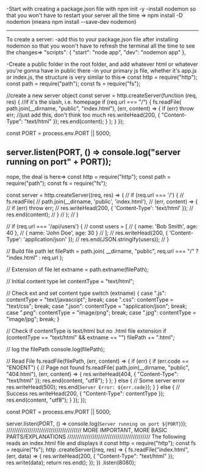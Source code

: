 -Start with creating a package.json file with npm init -y
-install nodemon so that you won't have to restart your server all the time => npm install -D nodemon (means npm install --save-dev nodemon)

---

To create a server:
-add this to your package.json file after installing nodemon so that you woon't have to refresh the terminal all the time to see the changes=>
"scripts": {
"start": "node app",
"dev": "nodemon app"
},

-Create a public folder in the root folder, and add whatever html or whatever you're gonna have in public there
-in your primary js file, whether it's app.js or index.js, the structure is very similar to this=>
const http = require("http");
const path = require("path");
const fs = require("fs");

//create a new server object
const server = http.createServer(function (req, res) {
//if it's the slash, i.e. homepage
if (req.url === "/") {
fs.readFile(
path.join(\_\_dirname, "public", "index.html"),
(err, content) => {
if (err) throw err;
//just add this, don't think too much
res.writeHead(200, { "Content-Type": "text/html" });
res.end(content);
}
);
}
});

const PORT = process.env.PORT || 5000;

## server.listen(PORT, () => console.log("server running on port" + PORT));

nope, the deal is here=>
const http = require("http");
const path = require("path");
const fs = require("fs");

const server = http.createServer((req, res) => {
// if (req.url === '/') {
// fs.readFile(
// path.join(\_\_dirname, 'public', 'index.html'),
// (err, content) => {
// if (err) throw err;
// res.writeHead(200, { 'Content-Type': 'text/html' });
// res.end(content);
// }
// );
// }

// if (req.url === '/api/users') {
// const users = [
// { name: 'Bob Smith', age: 40 },
// { name: 'John Doe', age: 30 }
// ];
// res.writeHead(200, { 'Content-Type': 'application/json' });
// res.end(JSON.stringify(users));
// }

// Build file path
let filePath = path.join(
\_\_dirname,
"public",
req.url === "/" ? "index.html" : req.url
);

// Extension of file
let extname = path.extname(filePath);

// Initial content type
let contentType = "text/html";

// Check ext and set content type
switch (extname) {
case ".js":
contentType = "text/javascript";
break;
case ".css":
contentType = "text/css";
break;
case ".json":
contentType = "application/json";
break;
case ".png":
contentType = "image/png";
break;
case ".jpg":
contentType = "image/jpg";
break;
}

// Check if contentType is text/html but no .html file extension
if (contentType == "text/html" && extname == "") filePath += ".html";

// log the filePath
console.log(filePath);

// Read File
fs.readFile(filePath, (err, content) => {
if (err) {
if (err.code == "ENOENT") {
// Page not found
fs.readFile(
path.join(\_\_dirname, "public", "404.html"),
(err, content) => {
res.writeHead(404, { "Content-Type": "text/html" });
res.end(content, "utf8");
}
);
} else {
// Some server error
res.writeHead(500);
res.end(`Server Error: ${err.code}`);
}
} else {
// Success
res.writeHead(200, { "Content-Type": contentType });
res.end(content, "utf8");
}
});
});

const PORT = process.env.PORT || 5000;

server.listen(PORT, () => console.log(`Server running on port ${PORT}`));
///////////////////////////////////////
MORE IMPORTANT, MORE BASIC PARTS/EXPLANATIONS
///////////////////////////////////////////
The following reads an index.html file and displays it
const http = require("http");
const fs = require("fs");
http
.createServer((req, res) => {
fs.readFile("index.html", (err, data) => {
res.writeHead(200, { "Content-Type": "text/html" });
res.write(data);
return res.end();
});
})
.listen(8080);
